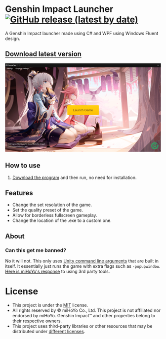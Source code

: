 # Genshin Impact Launcher [![GitHub release (latest by date)](https://img.shields.io/badge/Release-v2.5.1-blue)](https://github.com/sabihoshi/GenshinLauncher/releases/latest)

A Genshin Impact launcher  made using C# and WPF using Windows Fluent design.


## **[Download latest version](https://github.com/remaderrg/GenshinLauncher/releases/latest)** 

![GenshinLauncher_2021-05-02_23-22-24](https://github.com/Remaderrg/GenshinLauncher/blob/main/GIL.png)

## How to use

1. [Download the program](https://github.com/remaderrg/GenshinLauncher/releases/latest) and then run, no need for installation.


## Features
* Change the set resolution of the game.
* Set the quality preset of the game.
* Allow for borderless fullscreen gameplay.
* Change the location of the .exe to a custom one.

## About

### Can this get me banned?
No it will not. This only uses [Unity command line arguments](https://docs.unity3d.com/Manual/CommandLineArguments.html) that are built in itself. It essentially just runs the game with extra flags such as `-popupwindow`. [Here is miHoYo's response](https://genshin.mihoyo.com/en/news/detail/5763) to using 3rd party tools.


# License
* This project is under the [MIT](LICENSE.md) license.
* All rights reserved by © miHoYo Co., Ltd. This project is not affiliated nor endorsed by miHoYo. Genshin Impact™ and other properties belong to their respective owners.
* This project uses third-party libraries or other resources that may be
distributed under [different licenses](/THIRD-PARTY-NOTICES.md).
